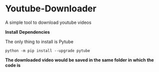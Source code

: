 # Youtube-Downloader
A simple tool to download youtube videos

**Install Dependencies**

The only thing to install is Pytube 

```
python -m pip install --upgrade pytube
```
**The downloaded video would be saved in the same folder in which the code is**

